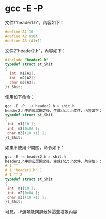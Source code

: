 # gcc -E -P

文件1"header1.h"，內容如下：
```c
#define A1 10
#define A2 0x0A
#define A3 (A1+1)
```

文件2"header2.h"，內容如下：

```c
#include "header1.h"
typedef struct st_Shit
{
  int  m1[A1];
  int  m2[A2];
  char m3[A3];
}t_Shit;
```

使用如下命令：
```c
gcc -E -P  -< header2.h > shit.h
header2.h中的宏展開之後，生成shit.h文件，內容如下：
typedef struct st_Shit
{
 int  m1[10 ];
 int  m2[0x0A ];
 char m3[(10 +1) ];
}t_Shit;
```

如果不使用-P開關，命令如下：
```c
gcc -E -< header2.h > shit.h
header2.h中的宏展開之後，生成shit.h文件，內容如下：
# 1 ""
# 1 "header1.h" 1
# 1 "" 2
typedef struct st_Shit
{
 int  m1[10 ];
 int  m2[0x0A ];
 char m3[(10 +1) ];
}t_Shit;
```

可見，`-P`選項能夠屏蔽掉這些垃圾內容